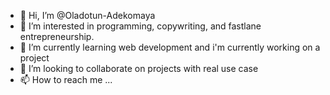- 👋 Hi, I’m @Oladotun-Adekomaya
- 👀 I’m interested in programming, copywriting, and fastlane entrepreneurship.
- 🌱 I’m currently learning web development and i'm currently working on a project
- 💞️ I’m looking to collaborate on projects with real use case
- 📫 How to reach me ...

<!---
Oladotun-Adekomaya/Oladotun-Adekomaya is a ✨ special ✨ repository because its `README.md` (this file) appears on your GitHub profile.
You can click the Preview link to take a look at your changes.
--->
